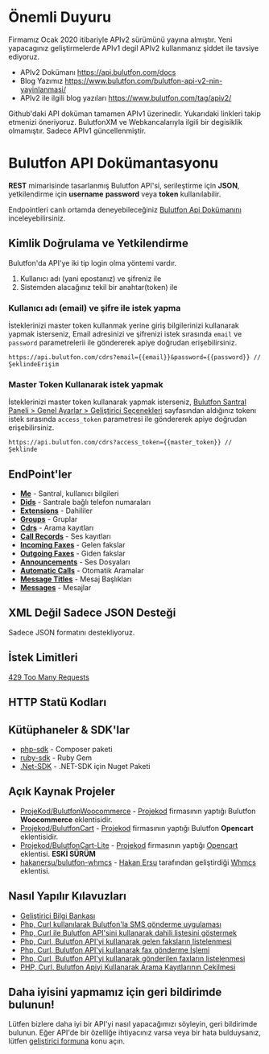 # Önemli Duyuru

Firmamız Ocak 2020 itibariyle APIv2 sürümünü yayına almıştır. Yeni yapacagınız geliştirmelerde APIv1 degil APIv2 kullanmanız şiddet ile tavsiye ediyoruz. 

* APIv2 Dokümanı https://api.bulutfon.com/docs
* Blog Yazımız https://www.bulutfon.com/bulutfon-api-v2-nin-yayinlanmasi/ 
* APIv2 ile ilgili blog yazıları https://www.bulutfon.com/tag/apiv2/

Github'daki API doküman tamamen APIv1 üzerinedir. Yukarıdaki linkleri takip etmenizi öneriyoruz. BulutfonXM ve Webkancalarıyla ilgili bir degisiklik olmamıştır. Sadece APIv1 güncellenmiştir.

# Bulutfon API Dokümantasyonu

**REST** mimarisinde tasarlanmış Bulutfon API'si, serileştirme için **JSON**, yetkilendirme için **username** **password** veya **token** kullanılabilir.

Endpointleri canlı ortamda deneyebileceğiniz [Bulutfon Api Dokümanını](http://api.bulutfon.com/docs) inceleyebilirsiniz.

## Kimlik Doğrulama ve Yetkilendirme

Bulutfon'da API'ye iki tip login olma yöntemi vardır.

1. Kullanıcı adı (yani epostanız) ve şifreniz ile
2. Sistemden alacağınız tekil bir anahtar(token) ile

### Kullanıcı adı (email) ve şifre ile istek yapma

İsteklerinizi master token kullanmak yerine giriş bilgilerinizi kullanarak yapmak isterseniz, Email adresinizi ve şifrenizi istek sırasında `email` ve `password` parametrelerii ile göndererek apiye doğrudan erişebilirsiniz.

    https://api.bulutfon.com/cdrs?email={{email}}&password={{password}} // ŞeklindeErişim

### Master Token Kullanarak istek yapmak

İsteklerinizi master token kullanarak yapmak isterseniz, [Bulutfon Santral Paneli > Genel Ayarlar > Geliştirici Seçenekleri](https://oim.bulutfon.com/account/pbx-settings/general-settings) sayfasından aldığınız tokenı istek sırasında `access_token` parametresi ile göndererek apiye doğrudan erişebilirsiniz.

    https://api.bulutfon.com/cdrs?access_token={{master_token}} // Şeklinde

## EndPoint'ler

* **[Me](https://github.com/bulutfon/documents/blob/master/API/endpoints/me.md)** - Santral, kullanıcı bilgileri
* **[Dids](https://github.com/bulutfon/documents/blob/master/API/endpoints/dids.md)** - Santrale bağlı telefon numaraları
* **[Extensions](https://github.com/bulutfon/documents/blob/master/API/endpoints/extensions.md)** - Dahililer
* **[Groups](https://github.com/bulutfon/documents/blob/master/API/endpoints/groups.md)** - Gruplar
* **[Cdrs](https://github.com/bulutfon/documents/blob/master/API/endpoints/cdr.md)** - Arama kayıtları
* **[Call Records](https://github.com/bulutfon/documents/blob/master/API/endpoints/call-records.md)** - Ses kayıtları
* **[Incoming Faxes](https://github.com/bulutfon/documents/blob/master/API/endpoints/incoming-faxes.md)** - Gelen fakslar
* **[Outgoing Faxes](https://github.com/bulutfon/documents/blob/master/API/endpoints/outgoing-faxes.md)** - Giden fakslar
* **[Announcements](https://github.com/bulutfon/documents/blob/master/API/endpoints/announcements.md)** - Ses Dosyaları
* **[Automatic Calls](https://github.com/bulutfon/documents/blob/master/API/endpoints/automatic-calls.md)** - Otomatik Aramalar
* **[Message Titles](https://github.com/bulutfon/documents/blob/master/API/endpoints/message-titles.md)** - Mesaj Başlıkları
* **[Messages](https://github.com/bulutfon/documents/blob/master/API/endpoints/messages.md)** - Mesajlar

## XML Değil Sadece JSON Desteği

Sadece JSON formatını destekliyoruz. 

## İstek Limitleri

[429 Too Many Requests](http://tools.ietf.org/html/draft-nottingham-http-new-status-02#section-4)

## HTTP Statü Kodları

## Kütüphaneler & SDK'lar

* [php-sdk](https://github.com/bulutfon/php-sdk) - Composer paketi
* [ruby-sdk](https://github.com/bulutfon/ruby-sdk) - Ruby Gem
* [.Net-SDK](https://github.com/bulutfon/dotNet-SDK) - .NET-SDK için Nuget Paketi

## Açık Kaynak Projeler

* [ProjeKod/BulutfonWoocommerce](https://github.com/Projekod/Bulutfon-WooCommerce-Eklentisi) - [Projekod](http://projekod.com/) firmasının yaptığı Bulutfon **Woocommerce** eklentisidir. 
* [Projekod/BulutfonCart](https://github.com/Projekod/Bulutfon-Opencart-Eklentisi) - [Projekod](http://projekod.com/) firmasının yaptığı Bulutfon **Opencart** eklentisidir. 
* [Projekod/BulutfonCart-Lite](https://github.com/Projekod/BulutfonCart-Lite) - [Projekod](http://projekod.com/) firmasının yaptığı [Opencart](http://www.opencart.com/index.php?route=extension/extension/info&extension_id=21996) eklentisi. **ESKİ SÜRÜM**
* [hakanersu/bulutfon-whmcs](https://github.com/hakanersu/bulutfon-whmcs) - [Hakan Ersu](https://github.com/hakanersu)  tarafından geliştirdiği [Whmcs](http://whmcs.com/) eklentisi.

## Nasıl Yapılır Kılavuzları

* [Geliştirici Bilgi Bankası](https://www.bulutfon.com/category/blog/api-entegrasyon/)
* [Php, Curl kullanılarak Bulutfon'la SMS gönderme uygulaması](https://www.bulutfon.com/php-curl-kullanilarak-bulutfon-ile-sms-gonderme-uygulamasi/)
* [Php, Curl ile Bulutfon API'sini kullanarak dahili listesini göstermek](https://www.bulutfon.com/php-curl-ile-bulutfon-apisini-kullanarak-dahili-listesini-gostermek/)
* [Php, Curl, Bulutfon API'yi kullanarak gelen faksların listelenmesi](https://www.bulutfon.com/php-curl-bulutfon-api-kullanarak-gelen-fakslari-listeleme/)
* [Php, Curl, Bulutfon API'yi kullanarak fax gönderme İşlemi](https://www.bulutfon.com/php-curl-bulutfon-api-kullanarak-fax-gonderme-islemi/)
* [Php, Curl, Bulutfon API'yi kullanarak gönderilen faxların listelenmesi](https://www.bulutfon.com/php-curl-bulutfon-api-kullanarak-gonderilen-faxlarin-listelenmesi/)
* [PHP, Curl, Bulutfon Apiyi Kullanarak Arama Kayıtlarının Çekilmesi](https://www.bulutfon.com/php-curl-bulutfon-api-kullanarak-arama-kayitlarinin-cekilmesi/)

## Daha iyisini yapmamız için geri bildirimde bulunun!

Lütfen bizlere daha iyi bir API'yi nasıl yapacağımızı söyleyin, geri bildirimde bulunun. Eğer API'de bir özelliğe ihtiyacınız varsa veya bir hata bulduysanız, lütfen [geliştirici formuna](http://devforums.bulutfon.com/c/api) konu açın. 
